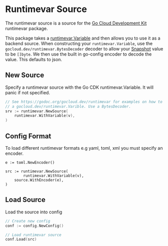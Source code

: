 # Runtimevar Source

The runtimevar source is a source for the [Go Cloud Development Kit](https://github.com/google/go-cloud) runtimevar package.

This package takes a [runtimevar.Variable](https://godoc.org/gocloud.dev/runtimevar/#Variable)
and then allows you to use it as a backend source. When constructing your
`runtimevar.Variable`, use the `gocloud.dev/runtimevar.BytesDecoder` decoder to
allow your [Snapshot](https://godoc.org/gocloud.dev/runtimevar#Snapshot) value
to be `[]byte`. We then use the built in go-config encoder to decode the value. This defaults to json.

## New Source

Specify a runtimevar source with the Go CDK runtimevar.Variable. It will panic if not specified.

```go
// See https://godoc.org/gocloud.dev/runtimevar for examples on how to create
// a gocloud.dev/runtimevar.Varible. Use a BytesDecoder.
srv := runtimevar.NewSource(
	runtimevar.WithVariable(v),
)
```

## Config Format

To load different runtimevar formats e.g yaml, toml, xml you must specify an encoder.

```
e := toml.NewEncoder()

src := runtimevar.NewSource(
        runtimevar.WithVariable(v),
	source.WithEncoder(e),
)
```

## Load Source

Load the source into config

```go
// Create new config
conf := config.NewConfig()

// Load runtimevar source
conf.Load(src)
```

